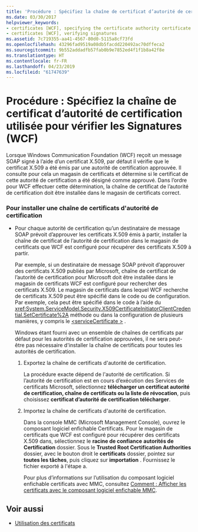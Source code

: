 ```yaml
---
title: 'Procédure : Spécifiez la chaîne de certificat d’autorité de certification utilisée pour vérifier les Signatures (WCF)'
ms.date: 03/30/2017
helpviewer_keywords:
- certificates [WCF], specifying the certificate authority certificate chain
- certificates [WCF], verifying signatures
ms.assetid: 7c719355-aa41-4567-80d0-5115a8cf73fd
ms.openlocfilehash: 43296fad9519a08db5facdd220492ac70dffeca2
ms.sourcegitcommit: 9b552addadfb57fab0b9e7852ed4f1f1b8a42f8e
ms.translationtype: HT
ms.contentlocale: fr-FR
ms.lasthandoff: 04/23/2019
ms.locfileid: "61747639"
---
```

# <a name="how-to-specify-the-certificate-authority-certificate-chain-used-to-verify-signatures-wcf"></a>Procédure : Spécifiez la chaîne de certificat d’autorité de certification utilisée pour vérifier les Signatures (WCF)
Lorsque Windows Communication Foundation (WCF) reçoit un message SOAP signé à l’aide d’un certificat X.509, par défaut il vérifie que le certificat X.509 a été émis par une autorité de certification approuvée. Il consulte pour cela un magasin de certificats et détermine si le certificat de cette autorité de certification a été désigné comme approuvé. Dans l’ordre pour WCF effectuer cette détermination, la chaîne de certificat de l’autorité de certification doit être installée dans le magasin de certificats correct.  
  
### <a name="to-install-a-certification-authority-certificate-chain"></a>Pour installer une chaîne de certificats d'autorité de certification  
  
- Pour chaque autorité de certification qu’un destinataire de message SOAP prévoit d’approuver les certificats X.509 émis à partir, installer la chaîne de certificat de l’autorité de certification dans le magasin de certificats que WCF est configuré pour récupérer des certificats X.509 à partir.  
  
     Par exemple, si un destinataire de message SOAP prévoit d’approuver des certificats X.509 publiés par Microsoft, chaîne de certificat de l’autorité de certification pour Microsoft doit être installée dans le magasin de certificats WCF est configuré pour rechercher des certificats X.509. Le magasin de certificats dans lequel WCF recherche de certificats X.509 peut être spécifié dans le code ou de configuration. Par exemple, cela peut être spécifié dans le code à l’aide du <xref:System.ServiceModel.Security.X509CertificateInitiatorClientCredential.SetCertificate%2A> méthode ou dans la configuration de plusieurs manières, y compris le [ \<serviceCertificate >](../../../../docs/framework/configure-apps/file-schema/wcf/servicecertificate-of-clientcredentials-element.md) .  
  
     Windows étant fourni avec un ensemble de chaînes de certificats par défaut pour les autorités de certification approuvées, il ne sera peut-être pas nécessaire d'installer la chaîne de certificats pour toutes les autorités de certification.  
  
    1. Exportez la chaîne de certificats d'autorité de certification.  
  
         La procédure exacte dépend de l'autorité de certification. Si l’autorité de certification est en cours d’exécution des Services de certificats Microsoft, sélectionnez **télécharger un certificat autorité de certification, chaîne de certificats ou la liste de révocation**, puis choisissez **certificat d’autorité de certification télécharger**.  
  
    2. Importez la chaîne de certificats d'autorité de certification.  
  
         Dans la console MMC (Microsoft Management Console), ouvrez le composant logiciel enfichable Certificats. Pour le magasin de certificats que WCF est configuré pour récupérer des certificats X.509 dans, sélectionnez le **racine de confiance** **autorités de Certification** dossier. Sous le **Trusted Root Certification Authorities** dossier, avec le bouton droit le **certificats** dossier, pointez sur **toutes les tâches**, puis cliquez sur **importation** . Fournissez le fichier exporté à l'étape a.  
  
         Pour plus d’informations sur l’utilisation du composant logiciel enfichable certificats avec MMC, consultez [Comment : Afficher les certificats avec le composant logiciel enfichable MMC](../../../../docs/framework/wcf/feature-details/how-to-view-certificates-with-the-mmc-snap-in.md).  
  
## <a name="see-also"></a>Voir aussi

- [Utilisation des certificats](../../../../docs/framework/wcf/feature-details/working-with-certificates.md)
